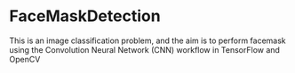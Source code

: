 # FaceMaskDetection
This is an image classification problem, and the aim is to perform facemask using the Convolution Neural Network (CNN) workflow in TensorFlow and OpenCV
